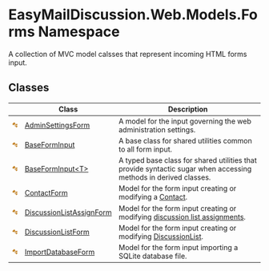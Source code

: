 EasyMailDiscussion.Web.Models.Forms Namespace
=============================================
A collection of MVC model calsses that represent incoming HTML forms input.


Classes
-------

|                 | Class                         | Description                                                                                                     |
| --------------- | ----------------------------- | --------------------------------------------------------------------------------------------------------------- |
| ![Public class] | [AdminSettingsForm][1]        | A model for the input governing the web administration settings.                                                |
| ![Public class] | [BaseFormInput][2]            | A base class for shared utilities common to all form input.                                                     |
| ![Public class] | [BaseFormInput&lt;T>][3]      | A typed base class for shared utilities that provide syntactic sugar when accessing methods in derived classes. |
| ![Public class] | [ContactForm][4]              | Model for the form input creating or modifying a [Contact][5].                                                  |
| ![Public class] | [DiscussionListAssignForm][6] | Model for the form input creating or modifying [discussion list assignments][7].                                |
| ![Public class] | [DiscussionListForm][8]       | Model for the form input creating or modifying [DiscussionList][9].                                             |
| ![Public class] | [ImportDatabaseForm][10]      | Model for the form input importing a SQLite database file.                                                      |

[1]: AdminSettingsForm/README.md
[2]: BaseFormInput/README.md
[3]: BaseFormInput_1/README.md
[4]: ContactForm/README.md
[5]: ../EasyMailDiscussion.Common.Database/Contact/README.md
[6]: DiscussionListAssignForm/README.md
[7]: ../EasyMailDiscussion.Common.Database/ContactSubscription/README.md
[8]: DiscussionListForm/README.md
[9]: ../EasyMailDiscussion.Common.Database/DiscussionList/README.md
[10]: ImportDatabaseForm/README.md
[Public class]: ../icons/pubclass.svg "Public class"